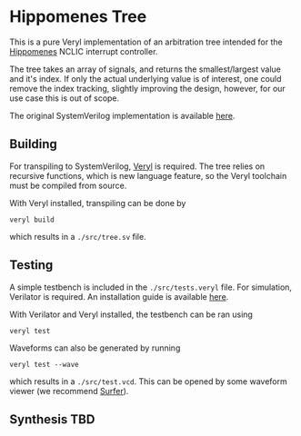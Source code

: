 # Hippomenes Tree

This is a pure Veryl implementation of an arbitration tree intended for the [Hippomenes](https://github.com/perlindgren/hippomenes) NCLIC interrupt controller.

The tree takes an array of signals, and returns the smallest/largest value and it's index. If only the actual underlying value is of interest,
one could remove the index tracking, slightly improving the design, however, for our use case this is out of scope.

The original SystemVerilog implementation is available [here](https://github.com/onsdagens/hippomenes-tree).

## Building

For transpiling to SystemVerilog, [Veryl](https://github.com/veryl-lang/veryl) is required. The tree relies on recursive functions, which is new language feature, so the Veryl toolchain must be compiled from source. 

With Veryl installed, transpiling can be done by 
```
veryl build
```
which results in a `./src/tree.sv` file.

## Testing

A simple testbench is included in the `./src/tests.veryl` file. For simulation, Verilator is required. An installation guide is available [here](https://verilator.org/guide/latest/install.html).

With Verilator and Veryl installed, the testbench can be ran using
```
veryl test
```

Waveforms can also be generated by running
```
veryl test --wave
```
which results in a `./src/test.vcd`. This can be opened by some waveform viewer (we recommend [Surfer](https://gitlab.com/surfer-project/surfer)).

## Synthesis TBD
